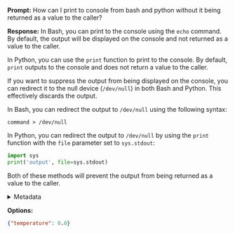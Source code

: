 **Prompt:**
How can I print to console from bash and python without it being returned as a value to the caller?

**Response:**
In Bash, you can print to the console using the `echo` command. By default, the output will be displayed on the console and not returned as a value to the caller.

In Python, you can use the `print` function to print to the console. By default, `print` outputs to the console and does not return a value to the caller.

If you want to suppress the output from being displayed on the console, you can redirect it to the null device (`/dev/null`) in both Bash and Python. This effectively discards the output.

In Bash, you can redirect the output to `/dev/null` using the following syntax:
```
command > /dev/null
```

In Python, you can redirect the output to `/dev/null` by using the `print` function with the `file` parameter set to `sys.stdout`:
```python
import sys
print('output', file=sys.stdout)
```

Both of these methods will prevent the output from being returned as a value to the caller.

<details><summary>Metadata</summary>

- Duration: 4274 ms
- Datetime: 2024-01-05T07:13:49.131762
- Model: gpt-3.5-turbo-0613

</details>

**Options:**
```json
{"temperature": 0.0}
```

